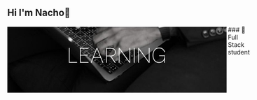 ## Hi I'm Nacho👋
<div style="display:flex; flex-direction: column;">
    <div style="display:flex;">
        <img src="https://github.com/Nachogj35/Nachogj35/blob/main/cabe.jpg"
</div>
      ### 🌱 Full Stack student
<!--
**Nachogj35/Nachogj35** is a ✨ _special_ ✨ repository because its `README.md` (this file) appears on your GitHub profile.

Here are some ideas to get you started:

- 🔭 I’m currently working on ...
- 🌱 I’m currently learning ...
- 👯 I’m looking to collaborate on ...
- 🤔 I’m looking for help with ...
- 💬 Ask me about ...
- 📫 How to reach me: ...
- 😄 Pronouns: ...
- ⚡ Fun fact: ...
-->
